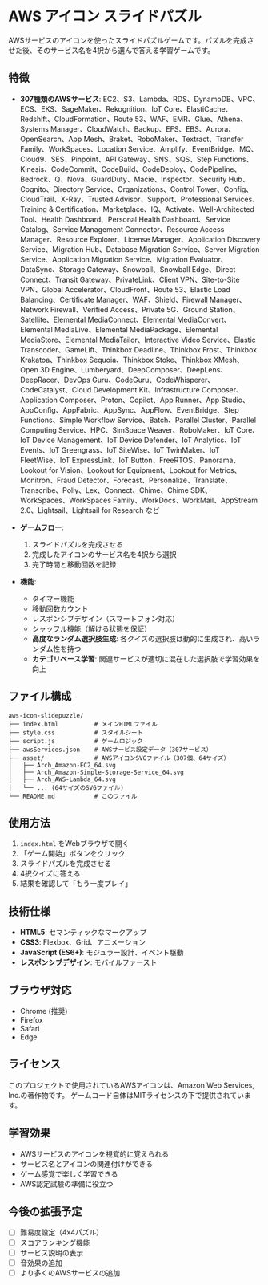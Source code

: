 # AWS アイコン スライドパズル

AWSサービスのアイコンを使ったスライドパズルゲームです。パズルを完成させた後、そのサービス名を4択から選んで答える学習ゲームです。

## 特徴

- **307種類のAWSサービス**: EC2、S3、Lambda、RDS、DynamoDB、VPC、ECS、EKS、SageMaker、Rekognition、IoT Core、ElastiCache、Redshift、CloudFormation、Route 53、WAF、EMR、Glue、Athena、Systems Manager、CloudWatch、Backup、EFS、EBS、Aurora、OpenSearch、App Mesh、Braket、RoboMaker、Textract、Transfer Family、WorkSpaces、Location Service、Amplify、EventBridge、MQ、Cloud9、SES、Pinpoint、API Gateway、SNS、SQS、Step Functions、Kinesis、CodeCommit、CodeBuild、CodeDeploy、CodePipeline、Bedrock、Q、Nova、GuardDuty、Macie、Inspector、Security Hub、Cognito、Directory Service、Organizations、Control Tower、Config、CloudTrail、X-Ray、Trusted Advisor、Support、Professional Services、Training & Certification、Marketplace、IQ、Activate、Well-Architected Tool、Health Dashboard、Personal Health Dashboard、Service Catalog、Service Management Connector、Resource Access Manager、Resource Explorer、License Manager、Application Discovery Service、Migration Hub、Database Migration Service、Server Migration Service、Application Migration Service、Migration Evaluator、DataSync、Storage Gateway、Snowball、Snowball Edge、Direct Connect、Transit Gateway、PrivateLink、Client VPN、Site-to-Site VPN、Global Accelerator、CloudFront、Route 53、Elastic Load Balancing、Certificate Manager、WAF、Shield、Firewall Manager、Network Firewall、Verified Access、Private 5G、Ground Station、Satellite、Elemental MediaConnect、Elemental MediaConvert、Elemental MediaLive、Elemental MediaPackage、Elemental MediaStore、Elemental MediaTailor、Interactive Video Service、Elastic Transcoder、GameLift、Thinkbox Deadline、Thinkbox Frost、Thinkbox Krakatoa、Thinkbox Sequoia、Thinkbox Stoke、Thinkbox XMesh、Open 3D Engine、Lumberyard、DeepComposer、DeepLens、DeepRacer、DevOps Guru、CodeGuru、CodeWhisperer、CodeCatalyst、Cloud Development Kit、Infrastructure Composer、Application Composer、Proton、Copilot、App Runner、App Studio、AppConfig、AppFabric、AppSync、AppFlow、EventBridge、Step Functions、Simple Workflow Service、Batch、Parallel Cluster、Parallel Computing Service、HPC、SimSpace Weaver、RoboMaker、IoT Core、IoT Device Management、IoT Device Defender、IoT Analytics、IoT Events、IoT Greengrass、IoT SiteWise、IoT TwinMaker、IoT FleetWise、IoT ExpressLink、IoT Button、FreeRTOS、Panorama、Lookout for Vision、Lookout for Equipment、Lookout for Metrics、Monitron、Fraud Detector、Forecast、Personalize、Translate、Transcribe、Polly、Lex、Connect、Chime、Chime SDK、WorkSpaces、WorkSpaces Family、WorkDocs、WorkMail、AppStream 2.0、Lightsail、Lightsail for Research など

- **ゲームフロー**:
  1. スライドパズルを完成させる
  2. 完成したアイコンのサービス名を4択から選択
  3. 完了時間と移動回数を記録

- **機能**:
  - タイマー機能
  - 移動回数カウント
  - レスポンシブデザイン（スマートフォン対応）
  - シャッフル機能（解ける状態を保証）
  - **高度なランダム選択肢生成**: 各クイズの選択肢は動的に生成され、高いランダム性を持つ
  - **カテゴリベース学習**: 関連サービスが適切に混在した選択肢で学習効果を向上

## ファイル構成

```
aws-icon-slidepuzzle/
├── index.html          # メインHTMLファイル
├── style.css           # スタイルシート
├── script.js           # ゲームロジック
├── awsServices.json    # AWSサービス設定データ（307サービス）
├── asset/              # AWSアイコンSVGファイル（307個、64サイズ）
│   ├── Arch_Amazon-EC2_64.svg
│   ├── Arch_Amazon-Simple-Storage-Service_64.svg
│   ├── Arch_AWS-Lambda_64.svg
│   └── ... (64サイズのSVGファイル)
└── README.md           # このファイル
```

## 使用方法

1. `index.html` をWebブラウザで開く
2. 「ゲーム開始」ボタンをクリック
3. スライドパズルを完成させる
4. 4択クイズに答える
5. 結果を確認して「もう一度プレイ」

## 技術仕様

- **HTML5**: セマンティックなマークアップ
- **CSS3**: Flexbox、Grid、アニメーション
- **JavaScript (ES6+)**: モジュラー設計、イベント駆動
- **レスポンシブデザイン**: モバイルファースト

## ブラウザ対応

- Chrome (推奨)
- Firefox
- Safari
- Edge

## ライセンス

このプロジェクトで使用されているAWSアイコンは、Amazon Web Services, Inc.の著作物です。
ゲームコード自体はMITライセンスの下で提供されています。

## 学習効果

- AWSサービスのアイコンを視覚的に覚えられる
- サービス名とアイコンの関連付けができる
- ゲーム感覚で楽しく学習できる
- AWS認定試験の準備に役立つ

## 今後の拡張予定

- [ ] 難易度設定（4x4パズル）
- [ ] スコアランキング機能
- [ ] サービス説明の表示
- [ ] 音効果の追加
- [ ] より多くのAWSサービスの追加
